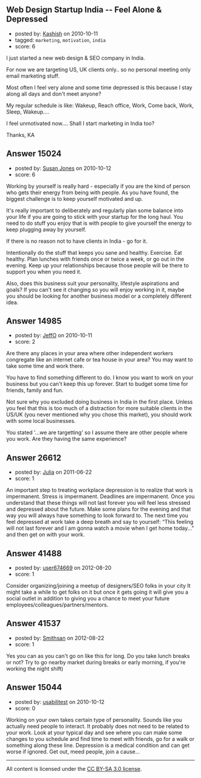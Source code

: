 ## Web Design Startup India -- Feel Alone & Depressed

- posted by: [Kashish](https://stackexchange.com/users/-1/4551-kashish) on 2010-10-11
- tagged: `marketing`, `motivation`, `india`
- score: 6

I just started a new web design & SEO company in India.

For now we are targeting US, UK clients only.. so no personal meeting only email marketing stuff.

Most often I feel very alone and some time depressed is this because I stay along all days and don't meet anyone?

My regular schedule is like: Wakeup, Reach office, Work, Come back, Work, Sleep, Wakeup....

I feel unmotivated now.... Shall I start marketing in India too?

Thanks,
KA


## Answer 15024

- posted by: [Susan Jones](https://stackexchange.com/users/-1/2737-susan-jones) on 2010-10-12
- score: 6

Working by yourself is really hard - especially if you are the kind of person who gets their energy from being with people. As you have found, the biggest challenge is to keep yourself motivated and up. 

It's really important to deliberately and regularly plan some balance into your life if you are going to stick with your startup for the long haul. You need to do stuff you enjoy that is with people to give yourself the energy to keep plugging away by yourself.

If there is no reason not to have clients in India - go for it.

Intentionally do the stuff that keeps you sane and healthy. Exercise. Eat healthy. Plan lunches with friends once or twice a week, or go out in the evening. Keep up your relationships because those people will be there to support you when you need it.

Also, does this business suit your personality, lifestyle aspirations and goals? If you can't see it changing so you will enjoy working in it, maybe you should be looking for another business model or a completely different idea.


## Answer 14985

- posted by: [JeffO](https://stackexchange.com/users/-1/1796-jeffo) on 2010-10-11
- score: 2

Are there any places in your area where other independent workers congregate like an internet cafe or tea house in your area? You may want to take some time and work there. 

You have to find something different to do. I know you want to work on your business but you can't keep this up forever. Start to budget some time for friends, family and fun. 

Not sure why you excluded doing business in India in the first place. Unless you feel that this is too much of a distraction for more suitable clients in the US/UK (you never mentioned why you chose this market), you should work with some local businesses.

You stated '...we are targetting' so I assume there are other people where you work. Are they having the same experience? 


## Answer 26612

- posted by: [Julia](https://stackexchange.com/users/-1/11418-julia) on 2011-06-22
- score: 1

An important step to treating workplace depression is to realize that work is impermanent. Stress is impermanent. Deadlines are impermanent. Once you understand that these things will not last forever you will feel less stressed and depressed about the future. Make some plans for the evening and that way you will always have something to look forward to. The next time you feel depressed at work take a deep breath and say to yourself: “This feeling will not last forever and I am gonna watch a movie when I get home today…” and then get on with your work.


## Answer 41488

- posted by: [user674669](https://stackexchange.com/users/-1/14287-user674669) on 2012-08-20
- score: 1

Consider organizing/joining a meetup of designers/SEO folks in your city It might take a while to get folks on it but once it gets going it will give you a social outlet in addition to giving you a chance to meet your future employees/colleagues/partners/mentors.





## Answer 41537

- posted by: [Smithsan](https://stackexchange.com/users/-1/19288-smithsan) on 2012-08-22
- score: 1

Yes you can as you can't go on like this for long. Do you take lunch breaks or not? Try to go nearby market during breaks or early morning, if you're working the night shift)


## Answer 15044

- posted by: [usabilitest](https://stackexchange.com/users/-1/3024-usabilitest) on 2010-10-12
- score: 0

Working on your own takes certain type of personality. Sounds like you actually need people to interact. It probably does not need to be related to your work. Look at your typical day and see where you can make some changes to you schedule and find time to meet with friends, go for a walk or something along these line. Depression is a medical condition and can get worse if ignored. Get out, meed people, join a cause...



---

All content is licensed under the [CC BY-SA 3.0 license](https://creativecommons.org/licenses/by-sa/3.0/).
